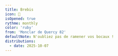 ```yaml
---
title: Brebis
icon: 🐑
isOpened: true
rythme: monthly
color: 'ruby'
from: 'Monclar de Quercy 82'
defaultNote: N'oubliez pas de ramener vos bocaux !
distributions:
  - date: 2025-10-07
---
```

